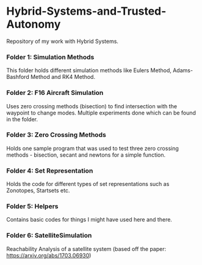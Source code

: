 # Hybrid-Systems-and-Trusted-Autonomy
Repository of my work with Hybrid Systems.

### Folder 1: Simulation Methods
This folder holds different simulation methods like Eulers Method, Adams-Bashford Method and RK4 Method. 

### Folder 2: F16 Aircraft Simulation
Uses zero crossing methods (bisection) to find intersection with the waypoint to change modes.
Multiple experiments done which can be found in the folder. 

### Folder 3: Zero Crossing Methods 
Holds one sample program that was used to test three zero crossing methods - bisection, secant and newtons 
for a simple function.

### Folder 4: Set Representation 
Holds the code for different types of set representations such as Zonotopes, Startsets etc.

### Folder 5: Helpers
Contains basic codes for things I might have used here and there.

### Folder 6: SatelliteSimulation
Reachability Analysis of a satellite system (based off the paper: https://arxiv.org/abs/1703.06930)